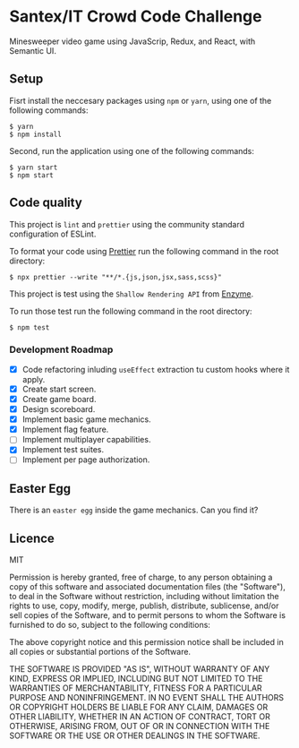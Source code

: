 # Santex/IT Crowd Code Challenge

Minesweeper video game using JavaScrip, Redux, and React, with Semantic UI.

## Setup

Fisrt install the neccesary packages using `npm` or `yarn`, using one of the following commands:

    $ yarn
    $ npm install

Second, run the application using one of the following commands:

    $ yarn start
    $ npm start

## Code quality

This project is `lint` and `prettier` using the community standard configuration of ESLint.

To format your code using [Prettier](https://prettier.io/) run the following command in the root directory:

    $ npx prettier --write "**/*.{js,json,jsx,sass,scss}"

This project is test using the `Shallow Rendering API` from [Enzyme](https://enzymejs.github.io/enzyme/).

To run those test run the following command in the root directory:

    $ npm test

### Development Roadmap

- [X] Code refactoring inluding `useEffect` extraction tu custom hooks where it apply.
- [x] Create start screen.
- [x] Create game board.
- [x] Design scoreboard.
- [x] Implement basic game mechanics.
- [x] Implement flag feature.
- [ ] Implement multiplayer capabilities.
- [x] Implement test suites.
- [ ] Implement per page authorization.

## Easter Egg

There is an `easter egg` inside the game mechanics. Can you find it?

## Licence

MIT

Permission is hereby granted, free of charge, to any person obtaining a copy of this software and associated documentation files (the "Software"), to deal in the Software without restriction, including without limitation the rights to use, copy, modify, merge, publish, distribute, sublicense, and/or sell copies of the Software, and to permit persons to whom the Software is furnished to do so, subject to the following conditions:

The above copyright notice and this permission notice shall be included in all copies or substantial portions of the Software.

THE SOFTWARE IS PROVIDED "AS IS", WITHOUT WARRANTY OF ANY KIND, EXPRESS OR IMPLIED, INCLUDING BUT NOT LIMITED TO THE WARRANTIES OF MERCHANTABILITY, FITNESS FOR A PARTICULAR PURPOSE AND NONINFRINGEMENT. IN NO EVENT SHALL THE AUTHORS OR COPYRIGHT HOLDERS BE LIABLE FOR ANY CLAIM, DAMAGES OR OTHER LIABILITY, WHETHER IN AN ACTION OF CONTRACT, TORT OR OTHERWISE, ARISING FROM, OUT OF OR IN CONNECTION WITH THE SOFTWARE OR THE USE OR OTHER DEALINGS IN THE SOFTWARE.
